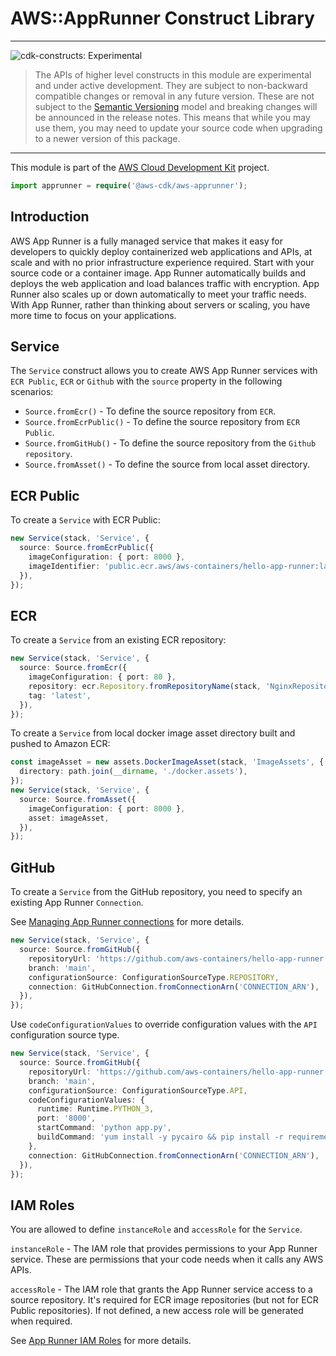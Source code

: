 # AWS::AppRunner Construct Library
<!--BEGIN STABILITY BANNER-->

---

![cdk-constructs: Experimental](https://img.shields.io/badge/cdk--constructs-experimental-important.svg?style=for-the-badge)

> The APIs of higher level constructs in this module are experimental and under active development.
> They are subject to non-backward compatible changes or removal in any future version. These are
> not subject to the [Semantic Versioning](https://semver.org/) model and breaking changes will be
> announced in the release notes. This means that while you may use them, you may need to update
> your source code when upgrading to a newer version of this package.

---

<!--END STABILITY BANNER-->

This module is part of the [AWS Cloud Development Kit](https://github.com/aws/aws-cdk) project.

```ts
import apprunner = require('@aws-cdk/aws-apprunner');
```

## Introduction

AWS App Runner is a fully managed service that makes it easy for developers to quickly deploy containerized web applications and APIs, at scale and with no prior infrastructure experience required. Start with your source code or a container image. App Runner automatically builds and deploys the web application and load balances traffic with encryption. App Runner also scales up or down automatically to meet your traffic needs. With App Runner, rather than thinking about servers or scaling, you have more time to focus on your applications.

## Service

The `Service` construct allows you to create AWS App Runner services with `ECR Public`, `ECR` or `Github` with the `source` property in the following scenarios:

- `Source.fromEcr()` - To define the source repository from `ECR`.
- `Source.fromEcrPublic()` - To define the source repository from `ECR Public`.
- `Source.fromGitHub()` - To define the source repository from the `Github repository`.
- `Source.fromAsset()` - To define the source from local asset directory.


## ECR Public

To create a `Service` with ECR Public:

```ts
new Service(stack, 'Service', {
  source: Source.fromEcrPublic({
    imageConfiguration: { port: 8000 },
    imageIdentifier: 'public.ecr.aws/aws-containers/hello-app-runner:latest',
  }),
});
```

## ECR

To create a `Service` from an existing ECR repository:

```ts
new Service(stack, 'Service', {
  source: Source.fromEcr({
    imageConfiguration: { port: 80 },
    repository: ecr.Repository.fromRepositoryName(stack, 'NginxRepository', 'nginx'),
    tag: 'latest',
  }),
});
```

To create a `Service` from local docker image asset directory  built and pushed to Amazon ECR:

```ts
const imageAsset = new assets.DockerImageAsset(stack, 'ImageAssets', {
  directory: path.join(__dirname, './docker.assets'),
});
new Service(stack, 'Service', {
  source: Source.fromAsset({
    imageConfiguration: { port: 8000 },
    asset: imageAsset,
  }),
});
```

## GitHub

To create a `Service` from the GitHub repository, you need to specify an existing App Runner `Connection`.

See [Managing App Runner connections](https://docs.aws.amazon.com/apprunner/latest/dg/manage-connections.html) for more details.

```ts
new Service(stack, 'Service', {
  source: Source.fromGitHub({
    repositoryUrl: 'https://github.com/aws-containers/hello-app-runner',
    branch: 'main',
    configurationSource: ConfigurationSourceType.REPOSITORY,
    connection: GitHubConnection.fromConnectionArn('CONNECTION_ARN'),
  }),
});
```

Use `codeConfigurationValues` to override configuration values with the `API` configuration source type.

```ts
new Service(stack, 'Service', {
  source: Source.fromGitHub({
    repositoryUrl: 'https://github.com/aws-containers/hello-app-runner',
    branch: 'main',
    configurationSource: ConfigurationSourceType.API,
    codeConfigurationValues: {
      runtime: Runtime.PYTHON_3,
      port: '8000',
      startCommand: 'python app.py',
      buildCommand: 'yum install -y pycairo && pip install -r requirements.txt',
    },
    connection: GitHubConnection.fromConnectionArn('CONNECTION_ARN'),
  }),
});
```


## IAM Roles

You are allowed to define `instanceRole` and `accessRole` for the `Service`.

`instanceRole` - The IAM role that provides permissions to your App Runner service. These are permissions that
your code needs when it calls any AWS APIs.

`accessRole` - The IAM role that grants the App Runner service access to a source repository. It's required for
ECR image repositories (but not for ECR Public repositories). If not defined, a new access role will be generated
when required.

See [App Runner IAM Roles](https://docs.aws.amazon.com/apprunner/latest/dg/security_iam_service-with-iam.html#security_iam_service-with-iam-roles) for more details.

